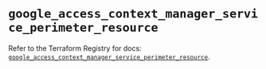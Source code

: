 # `google_access_context_manager_service_perimeter_resource`

Refer to the Terraform Registry for docs: [`google_access_context_manager_service_perimeter_resource`](https://registry.terraform.io/providers/hashicorp/google/6.11.2/docs/resources/access_context_manager_service_perimeter_resource).
